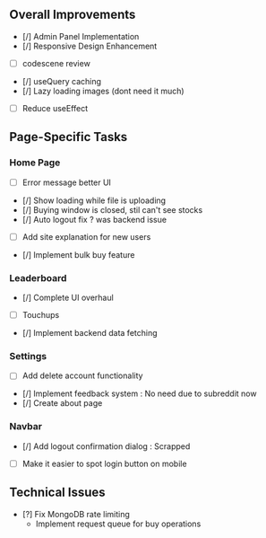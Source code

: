 ## Overall Improvements
- [/] Admin Panel Implementation
- [/] Responsive Design Enhancement
- [ ] codescene review
- [/] useQuery caching
- [/] Lazy loading images (dont need it much)
- [ ] Reduce useEffect 

## Page-Specific Tasks

### Home Page
- [ ] Error message better UI
- [/] Show loading while file is uploading
- [/] Buying window is closed, stil can't see stocks
- [/] Auto logout fix ? was backend issue
- [ ] Add site explanation for new users
- [/] Implement bulk buy feature

### Leaderboard 
- [/] Complete UI overhaul
- [ ] Touchups
- [/] Implement backend data fetching

### Settings
- [ ] Add delete account functionality
- [/] Implement feedback system : No need due to subreddit now
- [/] Create about page

### Navbar
- [/] Add logout confirmation dialog : Scrapped
- [ ] Make it easier to spot login button on mobile

## Technical Issues
- [?] Fix MongoDB rate limiting
    - Implement request queue for buy operations

